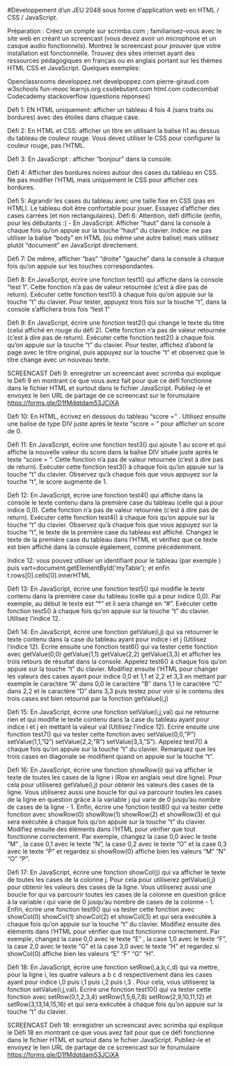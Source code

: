 #Développement d’un JEU 2048 sous forme d’application web en HTML / CSS / JavaScript.

Préparation : Créez un compte sur scrimba.com ; familiarisez-vous avec le site web en créant un screencast (vous devez avoir un microphone et un casque audio fonctionnels). Montrez le screencast pour prouver que votre installation est fonctionnelle.
Trouvez des sites internet ayant des ressources pédagogiques en français ou en anglais portant sur les thèmes HTML CSS et JavaScript. Quelques exemples:



Openclassrooms
 developpez.net develpoppez.com
 pierre-giraud.com 
 w3schools
 fun-mooc
 learnjs.org
 cssdebutant.com
 html.com
 codecombat
 Codecademy
 stackoverflow (questions réponses)




Défi 1: EN HTML uniquement: afficher un tableau 4 fois 4 (sans traits ou bordures) avec des étoiles dans chaque case.

Défi 2: En HTML et CSS: afficher un titre en utilisant la balise h1 au dessus du tableau de couleur rouge. Vous devez utiliser le CSS pour configurer la couleur rouge, pas l’HTML. 

Défi 3: En JavaScript : afficher “bonjour” dans la console.

Défi 4: Afficher des bordures noires autour des cases du tableau en CSS. Ne pas modifier l’HTML mais uniquement le CSS pour afficher ces bordures.

Défi 5: Agrandir les cases du tableau avec une taille fixe en CSS (pas en HTML). Le tableau doit être confortable pour jouer. Essayez d’afficher des cases carrées (et non rectangulaires).
Défi 6: Attention, défi difficile (enfin, pour les débutants :) - En JavaScript: Afficher “haut” dans la console à chaque fois qu’on appuie sur la touche “haut” du clavier. Indice: ne pas utiliser la balise “body” en HTML (ou même une autre balise) mais utilisez plutôt “document” en JavaScript directement.

Défi 7: De même, afficher “bas” “droite” “gauche” dans la console à chaque fois qu’on appuie sur les touches correspondantes.

Défi 8: En JavaScript, écrire une fonction test1() qui affiche dans la console “test 1”. Cette fonction n’a pas de valeur retournée (c’est à dire pas de return). Exécuter cette fonction test1() à chaque fois qu’on appuie sur la touche “t” du clavier. Pour tester, appuyez trois fois sur la touche “t”, dans la console s’affichera trois fois “test 1”

Défi 9: En JavaScript, écrire une fonction test2() qui change le texte du titre (celui affiché en rouge du défi 2). Cette fonction n’a pas de valeur retournée (c’est à dire pas de return). Exécuter cette fonction test2() à chaque fois qu’on appuie sur la touche “t” du clavier. Pour tester, affichez d’abord la page avec le titre original, puis appuyez sur la touche “t” et observez que le titre change avec un nouveau texte.

SCREENCAST Défi 9: enregistrer un screencast avec scrimba qui explique le Défi 9 en montrant ce que vous avez fait pour que ce défi fonctionne dans le fichier HTML et surtout dans le fichier JavaScript. Publiez-le et envoyez le lien URL de partage de ce screencast sur le forumulaire https://forms.gle/D1fMdqtdam53JCiXA 

Défi 10: En HTML, écrivez en dessous du tableau  “score =” .  Utilisez ensuite une balise de type DIV juste après le texte “score = ” pour afficher un score de 0. 

Défi 11: En JavaScript, écrire une fonction test3() qui ajoute 1 au score et qui affiche la nouvelle valeur du score dans la balise DIV située juste après le texte “score = “. Cette fonction n’a pas de valeur retournée (c’est à dire pas de return). Exécuter cette fonction test3() à chaque fois qu’on appuie sur la touche “t” du clavier. Observez qu’à chaque fois que vous appuyez sur la touche “t”, le score augmente de 1.

Défi 12: En JavaScript, écrire une fonction test4() qui affiche dans la console le texte contenu dans la première case du tableau (celle qui a pour indice 0,0). Cette fonction n’a pas de valeur retournée (c’est à dire pas de return). Exécuter cette fonction test4() à chaque fois qu’on appuie sur la touche “t” du clavier. Observez qu’à chaque fois que vous appuyez sur la touche “t”, le texte de la première case du tableau est affiché. Changez le texte de la première case du tableau dans l’HTML et vérifiez que ce texte est bien affiché dans la console également, comme précédemment.

Indice 12: vous pouvez utiliser un identifiant pour le tableau (par exemple <table id=”mytable”>) puis vart=document.getElementById(&apos;myTable&apos;); et enfin t.rows[0].cells[0].innerHTML
 
Défi 13: En JavaScript, écrire une fonction test5() qui modifie le texte contenu dans la première case du tableau (celle qui a pour indice 0,0). Par exemple, au début le texte est “*” et il sera changé en “#”. Exécuter cette fonction test5() à chaque fois qu’on appuie sur la touche “t” du clavier. Utilisez l’indice 12. 

Défi 14: En JavaScript, écrire une fonction getValue(i,j) qui va retourner le texte contenu dans la case du tableau ayant pour indice i et j (Utilisez l’indice 12). Ecrire ensuite une fonction test6() qui va tester cette fonction avec getValue(0,0) getValue(1,1) getValue(2,2) getValue(3,3) et afficher les trois retours de résultat dans la console. Appelez test6() à chaque fois qu’on appuie sur la touche “t” du clavier. Modifiez ensuite l’HTML pour changer les valeurs des cases ayant pour indice 0,0 et 1,1 et 2,2 et 3,3 en mettant par exemple le caractère “A” dans 0,0 le caractère “B” dans 1,1 le caractère “C” dans 2,2 et le caractère “D” dans 3,3 puis testez pour voir si le contenu des trois cases est bien retourné par la fonction getValue(i,j)

Défi 15: En JavaScript, écrire une fonction setValue(i,j,val) qui ne retourne rien et qui modifie le texte contenu dans la case du tableau ayant pour indice i et j en mettant la valeur val (Utilisez l’indice 12). Ecrire ensuite une fonction test7() qui va tester cette fonction avec setValue(0,0,”P”) setValue(1,1,”Q”) setValue(2,2;”R”) setValue(3,3,”S”). Appelez test7() à chaque fois qu’on appuie sur la touche “t” du clavier.  Remarquez que les trois cases en diagonale se modifient quand on appuie sur la touche “t”. 

Défi 16: En JavaScript, écrire une fonction showRow(i) qui va afficher le texte de toutes les cases de la ligne i (Row en anglais veut dire ligne). Pour cela pour utiliserez getValue(i,j) pour obtenir les valeurs des cases de la ligne. Vous utiliserez aussi une boucle for qui va parcourir toutes les cases de la ligne en question grâce à la variable j qui varie de 0 jusqu’au nombre de cases de la ligne - 1. Enfin, écrire une fonction test8() qui va tester cette fonction avec showRow(0) showRow(1) showRow(2) et showRow(3) et qui sera exécutée à chaque fois qu’on appuie sur la touche “t” du clavier. Modifiez ensuite des éléments dans l’HTML pour vérifier que tout fonctionne correctement. Par exemple, changez la case 0,0 avec le texte “M” , la case 0,1 avec le texte “N”, la case 0,2 avec le texte “O” et la case 0,3 avec le texte “P” et regardez si showRow(0) affiche bien les valeurs “M”  “N”  “O”  “P”.

Défi 17: En JavaScript, écrire une fonction showCol(j) qui va afficher le texte de toutes les cases de la colonne j. Pour cela pour utiliserez getValue(i,j) pour obtenir les valeurs des cases de la ligne. Vous utiliserez aussi une boucle for qui va parcourir toutes les cases de la colonne en question grâce à la variable i qui varie de 0 jusqu’au nombre de cases de la colonne - 1. Enfin, écrire une fonction test9() qui va tester cette fonction avec showCol(0) showCol(1) showCol(2) et showCol(3) et qui sera exécutée à chaque fois qu’on appuie sur la touche “t” du clavier. Modifiez ensuite des éléments dans l’HTML pour vérifier que tout fonctionne correctement. Par exemple, changez la case 0,0 avec le texte “E” , la case 1,0 avec le texte “F”, la case 2,0 avec le texte “G” et la case 3,0 avec le texte “H” et regardez si showCol(0) affiche bien les valeurs “E”  “F”  “G”  “H”.

Défi 18: En JavaScript, écrire une fonction setRow(i,a,b,c,d) qui va mettre, pour la ligne i, les quatre valeurs a b c d respectivement dans les cases ayant pour indice i,0 puis  i,1 puis  i,2 puis i,3 . Pour cela, vous utiliserez la fonction setValue(i,j,val). Ecrire une fonction test10() qui va tester cette fonction avec setRow(0,1,2,3,4) setRow(1,5,6,7,8) setRow(2,9,10,11,12) et setRow(3,13,14,15,16) et qui sera exécutée à chaque fois qu’on appuie sur la touche “t” du clavier. 

SCREENCAST Défi 18: enregistrer un screencast avec scrimba qui explique le Défi 18 en montrant ce que vous avez fait pour que ce défi fonctionne dans le fichier HTML et surtout dans le fichier JavaScript. Publiez-le et envoyez le lien URL de partage de ce screencast sur le forumulaire https://forms.gle/D1fMdqtdam53JCiXA 
